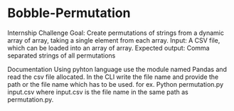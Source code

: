 # Bobble-Permutation
Internship Challenge
Goal: Create permutations of strings from a dynamic array of array, taking a single element from each array. 
Input: A CSV file, which can be loaded into an array of array. 
Expected output: Comma separated strings of all permutations

Documentation
Using pyhton language use the module named Pandas and read the csv file allocated.
In the CLI write the file name and provide the path or the file name which has to be used.
for ex. Python permutation.py input.csv
where input.csv is the file name in the same path as permutation.py.

